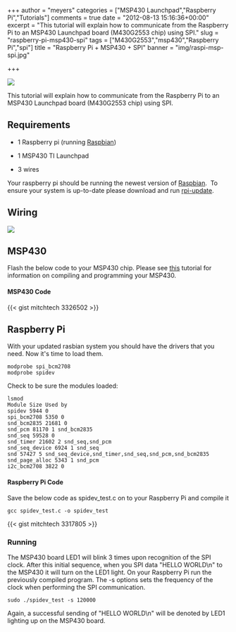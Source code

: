 +++
author = "meyers"
categories = ["MSP430 Launchpad","Raspberry Pi","Tutorials"]
comments = true
date = "2012-08-13 15:16:36+00:00"
excerpt = "This tutorial will explain how to communicate from the Raspberry Pi to an MSP430 Launchpad board (M430G2553 chip) using SPI."
slug = "raspberry-pi-msp430-spi"
tags = ["M430G2553","msp430","Raspberry Pi","spi"]
title = "Raspberry Pi + MSP430 + SPI"
banner = "img/raspi-msp-spi.jpg"

+++

![](/img/raspi-msp-spi.jpg)

This tutorial will explain how to communicate from the Raspberry Pi to an MSP430 Launchpad board (M430G2553 chip) using SPI.

## Requirements

  * 1 Raspberry pi (running [Raspbian](http://www.raspbian.org/))

  * 1 MSP430 TI Launchpad

  * 3 wires

Your raspberry pi should be running the newest version of [Raspbian](http://www.raspbian.org/).  To ensure your system is up-to-date please download and run [rpi-update](https://github.com/Hexxeh/rpi-update/).

## Wiring

![](/img/raspi_msp_spi.png)

## MSP430

Flash the below code to your MSP430 chip. Please see [this](http://mitchtech.net/cross-compiling-for-ti-msp430-launchpad/) tutorial for information on compiling and programming your MSP430.

#### MSP430 Code

{{< gist mitchtech 3326502 >}}

## Raspberry Pi

With your updated rasbian system you should have the drivers that you need. Now it's time to load them.

```
modprobe spi_bcm2708
modprobe spidev
```

Check to be sure the modules loaded:

```
lsmod
Module Size Used by
spidev 5944 0
spi_bcm2708 5350 0
snd_bcm2835 21681 0
snd_pcm 81170 1 snd_bcm2835
snd_seq 59528 0
snd_timer 21602 2 snd_seq,snd_pcm
snd_seq_device 6924 1 snd_seq
snd 57427 5 snd_seq_device,snd_timer,snd_seq,snd_pcm,snd_bcm2835
snd_page_alloc 5343 1 snd_pcm
i2c_bcm2708 3822 0
```

#### Raspberry Pi Code

Save the below code as spidev_test.c on to your Raspberry Pi and compile it

```
gcc spidev_test.c -o spidev_test
```

{{< gist mitchtech 3317805 >}}

### Running

The MSP430 board LED1 will blink 3 times upon recognition of the SPI clock. After this initial sequence, when you SPI data "HELLO WORLD\n" to the MSP430 it will turn on the LED1 light.
On your Raspberry Pi run the previously compiled program. The -s options sets the frequency of the clock when performing the SPI communication.

```
sudo ./spidev_test -s 120000
```

Again, a successful sending of "HELLO WORLD\n" will be denoted by LED1 lighting up on the MSP430 board.
